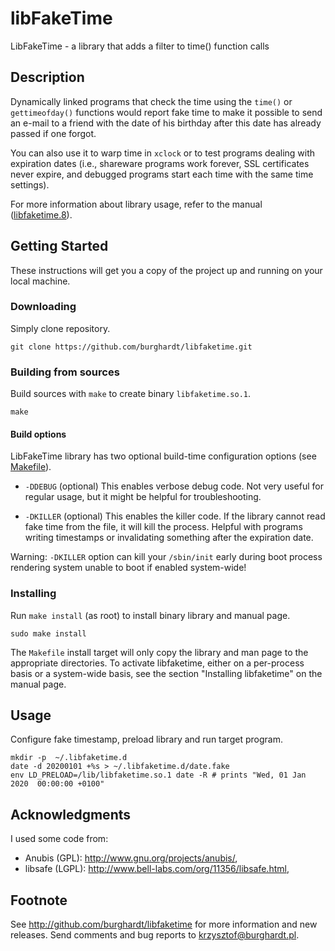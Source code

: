 # libFakeTime

LibFakeTime - a library that adds a filter to time() function calls

## Description

Dynamically linked programs that check the time using the `time()`
or `gettimeofday()` functions would report fake time to make it possible
to send an e-mail to a friend with the date of his birthday after this
date has already passed if one forgot.

You can also use it to warp time in `xclock` or to test programs dealing
with expiration dates (i.e., shareware programs work forever,
SSL certificates never expire, and debugged programs start each time
with the same time settings).

For more information about library usage, refer to the manual
([libfaketime.8](libfaketime.8)).

## Getting Started

These instructions will get you a copy of the project up and running on your
local machine.

### Downloading

Simply clone repository.

    git clone https://github.com/burghardt/libfaketime.git

### Building from sources

Build sources with `make` to create binary `libfaketime.so.1`.

    make

#### Build options

LibFakeTime library has two optional build-time configuration options
(see [Makefile](Makefile)).

 * `-DDEBUG` (optional) This enables verbose debug code. Not very useful
             for regular usage, but it might be helpful for troubleshooting.

 * `-DKILLER` (optional) This enables the killer code. If the library cannot
              read fake time from the file, it will kill the process. Helpful
              with programs writing timestamps or invalidating something after
              the expiration date.

Warning: `-DKILLER` option can kill your `/sbin/init` early during boot process
rendering system unable to boot if enabled system-wide!

### Installing

Run `make install` (as root) to install binary library and manual page.

    sudo make install

The `Makefile` install target will only copy the library and man page to the
appropriate directories. To activate libfaketime, either on a per-process
basis or a system-wide basis, see the section "Installing libfaketime"
on the manual page.

## Usage

Configure fake timestamp, preload library and run target program.

    mkdir -p  ~/.libfaketime.d
    date -d 20200101 +%s > ~/.libfaketime.d/date.fake
    env LD_PRELOAD=/lib/libfaketime.so.1 date -R # prints "Wed, 01 Jan 2020  00:00:00 +0100"

## Acknowledgments

I used some code from:
 - Anubis (GPL): http://www.gnu.org/projects/anubis/,
 - libsafe (LGPL): http://www.bell-labs.com/org/11356/libsafe.html,

## Footnote

See http://github.com/burghardt/libfaketime for more information and new
releases. Send comments and bug reports to <krzysztof@burghardt.pl>.
